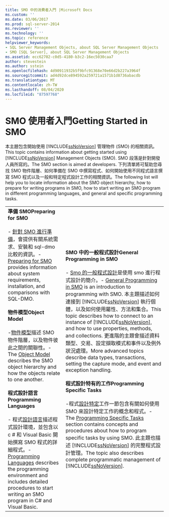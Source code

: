 ```yaml
---
title: SMO 中的消費者入門 |Microsoft Docs
ms.custom: ''
ms.date: 03/06/2017
ms.prod: sql-server-2014
ms.reviewer: ''
ms.technology: ''
ms.topic: reference
helpviewer_keywords:
- SQL Server Management Objects, about SQL Server Management Objects
- SMO [SQL Server], about SQL Server Management Objects
ms.assetid: ecc62702-c0d5-4180-b3c2-16ec5030caa7
author: stevestein
ms.author: sstein
ms.openlocfilehash: 4d90911932b5f9bfc91368e70e66d2b227a3964f
ms.sourcegitcommit: ad4d92dce894592a259721a1571b1d8736abacdb
ms.translationtype: MT
ms.contentlocale: zh-TW
ms.lasthandoff: 08/04/2020
ms.locfileid: "87597768"
---
```

# <a name="getting-started-in-smo"></a><span data-ttu-id="f56cb-102">SMO 使用者入門</span><span class="sxs-lookup"><span data-stu-id="f56cb-102">Getting Started in SMO</span></span>
  <span data-ttu-id="f56cb-103">本主題包含開始使用 [!INCLUDE[ssNoVersion](../../includes/ssnoversion-md.md)] 管理物件 (SMO) 的相關資訊。</span><span class="sxs-lookup"><span data-stu-id="f56cb-103">This topic contains information about getting started using [!INCLUDE[ssNoVersion](../../includes/ssnoversion-md.md)] Management Objects (SMO).</span></span> <span data-ttu-id="f56cb-104">SMO 段落是針對開發人員所寫的。</span><span class="sxs-lookup"><span data-stu-id="f56cb-104">The SMO section is aimed at developers.</span></span> <span data-ttu-id="f56cb-105">下列清單將可幫助您尋找 SMO 物件階層、如何準備在 SMO 中撰寫程式、如何開始使用不同程式語言撰寫 SMO 程式以及一般和特定程式設計工作的相關資訊。</span><span class="sxs-lookup"><span data-stu-id="f56cb-105">The following list will help you to locate information about the SMO object hierarchy, how to prepare for writing programs in SMO, how to start writing an SMO program in different programming languages, and general and specific programming tasks.</span></span>  
  
|||  
|-|-|  
|<span data-ttu-id="f56cb-106">**準備 SMO**</span><span class="sxs-lookup"><span data-stu-id="f56cb-106">**Preparing for SMO**</span></span><br /><br /> <span data-ttu-id="f56cb-107">-   [針對 SMO 進行準備](../../database-engine/dev-guide/preparing-to-use-smo.md)，會提供有關系統需求、安裝和 sql-dmo 比較的資訊。</span><span class="sxs-lookup"><span data-stu-id="f56cb-107">-   [Preparing for SMO](../../database-engine/dev-guide/preparing-to-use-smo.md) provides information about system requirements, installation, and comparisons with SQL-DMO.</span></span><br /><br /> <span data-ttu-id="f56cb-108">**物件模型**</span><span class="sxs-lookup"><span data-stu-id="f56cb-108">**Object Model**</span></span><br /><br /> <span data-ttu-id="f56cb-109">-[物件模型](smo-object-model.md)描述 SMO 物件階層，以及物件彼此之間的關聯性。</span><span class="sxs-lookup"><span data-stu-id="f56cb-109">-   The [Object Model](smo-object-model.md) describes the SMO object hierarchy and how the objects relate to one another.</span></span><br /><br /> <span data-ttu-id="f56cb-110">**程式設計語言**</span><span class="sxs-lookup"><span data-stu-id="f56cb-110">**Programming Languages**</span></span><br /><br /> <span data-ttu-id="f56cb-111">-   程式[設計語言](smo-programming-languages.md)描述程式設計環境，並包含以 c # 和 Visual Basic 開始撰寫 SMO 程式的詳細程式。</span><span class="sxs-lookup"><span data-stu-id="f56cb-111">-   [Programming Languages](smo-programming-languages.md) describes the programming environment and includes detailed procedures to start writing an SMO program in C# and Visual Basic.</span></span>|<span data-ttu-id="f56cb-112">**SMO 中的一般程式設計**</span><span class="sxs-lookup"><span data-stu-id="f56cb-112">**General Programming in SMO**</span></span><br /><br /> <span data-ttu-id="f56cb-113">-   [Smo 的一般程式設計](create-program/creating-smo-programs.md)是使用 smo 進行程式設計的簡介。</span><span class="sxs-lookup"><span data-stu-id="f56cb-113">-   [General Programming in SMO](create-program/creating-smo-programs.md) is an introduction to programming with SMO.</span></span> <span data-ttu-id="f56cb-114">本主題描述如何連接到 [!INCLUDE[ssNoVersion](../../includes/ssnoversion-md.md)] 執行個體，以及如何使用屬性、方法和集合。</span><span class="sxs-lookup"><span data-stu-id="f56cb-114">This topic describes how to connect to an instance of [!INCLUDE[ssNoVersion](../../includes/ssnoversion-md.md)], and how to use properties, methods, and collections.</span></span> <span data-ttu-id="f56cb-115">更進階的主題會描述資料類型、交易、設定擷取模式和事件以及例外狀況處理。</span><span class="sxs-lookup"><span data-stu-id="f56cb-115">More advanced topics describe data types, transactions, setting the capture mode, and event and exception handling.</span></span><br /><br /> <span data-ttu-id="f56cb-116">**程式設計特有的工作**</span><span class="sxs-lookup"><span data-stu-id="f56cb-116">**Programming Specific Tasks**</span></span><br /><br /> <span data-ttu-id="f56cb-117">-程式[設計特定](tasks/programming-specific-tasks.md)工作一節包含有關如何使用 SMO 來設計特定工作的概念和程式。</span><span class="sxs-lookup"><span data-stu-id="f56cb-117">-   The [Programming Specific Tasks](tasks/programming-specific-tasks.md) section contains concepts and procedures about how to program specific tasks by using SMO.</span></span> <span data-ttu-id="f56cb-118">此主題也描述 [!INCLUDE[ssNoVersion](../../includes/ssnoversion-md.md)] 的完整程式設計管理。</span><span class="sxs-lookup"><span data-stu-id="f56cb-118">The topic also describes complete programmatic management of [!INCLUDE[ssNoVersion](../../includes/ssnoversion-md.md)].</span></span>|  
  
  
